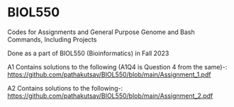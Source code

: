 # BIOL550
>>
Codes for Assignments and General Purpose Genome and Bash Commands, Including Projects
>>
Done as a part of BIOL550 (Bioinformatics) in Fall 2023
>>
A1 Contains solutions to the following (A1Q4 is Question 4 from the same)-: https://github.com/pathakutsav/BIOL550/blob/main/Assignment_1.pdf
>>
A2 Contains solutions to the following-: https://github.com/pathakutsav/BIOL550/blob/main/Assignment_2.pdf
